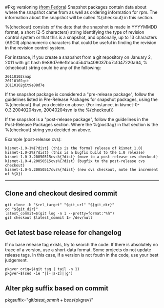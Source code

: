 #Pkg versioning ([from Fedora](https://fedoraproject.org/wiki/Packaging:NamingGuidelines#Snapshot_packages))
Snapshot packages contain data about where the snapshot came from as well as ordering information for rpm. The information about the snapshot will be called %{checkout} in this section.

%{checkout} consists of the date that the snapshot is made in YYYYMMDD format, a short (2-5 characters) string identifying the type of revision control system or that this is a snapshot, and optionally, up to 13 characters (ASCII) alphanumeric characters that could be useful in finding the revision in the revision control system.

For instance, if you create a snapshot from a git repository on January 2, 2011 with git hash 9e88d7e9efb1bcd5b41a408037bb7cfd47220a64, %{checkout} string could be any of the following:

```
20110102snap
20110102git
20110102git9e88d7e
```

If the snapshot package is considered a "pre-release package", follow the guidelines listed in Pre-Release Packages for snapshot packages, using the %{checkout} that you decide on above. (For instance, in kismet-0-0.3.20040204svn, 20040204svn is the %{checkout})

If the snapshot is a "post-release package", follow the guidelines in the Post-Release Packages section. Where the %{posttag} in that section is the %{checkout} string you decided on above.

Example (post-release cvs):
```
kismet-1.0-1%{?dist} (this is the formal release of kismet 1.0)
kismet-1.0-2%{?dist} (this is a bugfix build to the 1.0 release)
kismet-1.0-3.20050515cvs%{?dist} (move to a post-release cvs checkout)
kismet-1.0-4.20050515cvs%{?dist} (bugfix to the post-release cvs checkout)
kismet-1.0-5.20050517cvs%{?dist} (new cvs checkout, note the increment of %{X})
```

***

##  Clone and checkout desired commit

```
git clone -b "$rel_target" "$git_url" "${git_dir}"
cd "${git_dir}"
latest_commit=$(git log -n 1 --pretty=format:"%h")
git checkout $latest_commit 1> /dev/null
```

## Get latest base release for changelog
If no base release tag exists, try to search the code. If there is absolutely no trace of a version, use a short-data format. Some projects do not update release tags. In this case, if a version is not foudn in the code, use your best judgement.

```
pkgver_orig=$(git tag | tail -n 1)
pkgver=$(sed -ie "|[-|a-z]||g")
```

## Alter pkg suffix based on commit
pkgsuffix="git${latest_commit}+bsos${pkgrev}"
